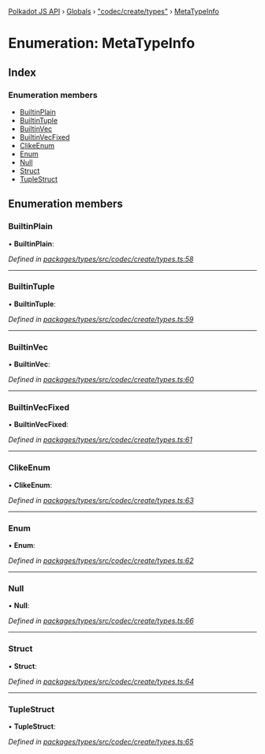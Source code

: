 [Polkadot JS API](../README.md) › [Globals](../globals.md) › ["codec/create/types"](../modules/_codec_create_types_.md) › [MetaTypeInfo](_codec_create_types_.metatypeinfo.md)

# Enumeration: MetaTypeInfo

## Index

### Enumeration members

* [BuiltinPlain](_codec_create_types_.metatypeinfo.md#builtinplain)
* [BuiltinTuple](_codec_create_types_.metatypeinfo.md#builtintuple)
* [BuiltinVec](_codec_create_types_.metatypeinfo.md#builtinvec)
* [BuiltinVecFixed](_codec_create_types_.metatypeinfo.md#builtinvecfixed)
* [ClikeEnum](_codec_create_types_.metatypeinfo.md#clikeenum)
* [Enum](_codec_create_types_.metatypeinfo.md#enum)
* [Null](_codec_create_types_.metatypeinfo.md#null)
* [Struct](_codec_create_types_.metatypeinfo.md#struct)
* [TupleStruct](_codec_create_types_.metatypeinfo.md#tuplestruct)

## Enumeration members

###  BuiltinPlain

• **BuiltinPlain**:

*Defined in [packages/types/src/codec/create/types.ts:58](https://github.com/polkadot-js/api/blob/07ca18502b/packages/types/src/codec/create/types.ts#L58)*

___

###  BuiltinTuple

• **BuiltinTuple**:

*Defined in [packages/types/src/codec/create/types.ts:59](https://github.com/polkadot-js/api/blob/07ca18502b/packages/types/src/codec/create/types.ts#L59)*

___

###  BuiltinVec

• **BuiltinVec**:

*Defined in [packages/types/src/codec/create/types.ts:60](https://github.com/polkadot-js/api/blob/07ca18502b/packages/types/src/codec/create/types.ts#L60)*

___

###  BuiltinVecFixed

• **BuiltinVecFixed**:

*Defined in [packages/types/src/codec/create/types.ts:61](https://github.com/polkadot-js/api/blob/07ca18502b/packages/types/src/codec/create/types.ts#L61)*

___

###  ClikeEnum

• **ClikeEnum**:

*Defined in [packages/types/src/codec/create/types.ts:63](https://github.com/polkadot-js/api/blob/07ca18502b/packages/types/src/codec/create/types.ts#L63)*

___

###  Enum

• **Enum**:

*Defined in [packages/types/src/codec/create/types.ts:62](https://github.com/polkadot-js/api/blob/07ca18502b/packages/types/src/codec/create/types.ts#L62)*

___

###  Null

• **Null**:

*Defined in [packages/types/src/codec/create/types.ts:66](https://github.com/polkadot-js/api/blob/07ca18502b/packages/types/src/codec/create/types.ts#L66)*

___

###  Struct

• **Struct**:

*Defined in [packages/types/src/codec/create/types.ts:64](https://github.com/polkadot-js/api/blob/07ca18502b/packages/types/src/codec/create/types.ts#L64)*

___

###  TupleStruct

• **TupleStruct**:

*Defined in [packages/types/src/codec/create/types.ts:65](https://github.com/polkadot-js/api/blob/07ca18502b/packages/types/src/codec/create/types.ts#L65)*
